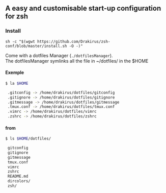 ## A easy and customisable start-up configuration for zsh


### Install
```
sh -c "$(wgwt https://github.com/Drakirus/zsh-conf/blob/master/install.sh -O -)"
```

Come with a dotfiles Manager (`./dotfilesManager`).  
The dotfilesManager symlinks all the file in ~/dotfiles/ in the $HOME

#### Exemple  
``` bash
$ la $HOME

 .gitconfig -> /home/drakirus/dotfiles/gitconfig
 .gitignore -> /home/drakirus/dotfiles/gitignore
 .gitmessage -> /home/drakirus/dotfiles/gitmessage
 .tmux.conf -> /home/drakirus/dotfiles/tmux.conf
 .vimrc -> /home/drakirus/dotfiles/vimrc
 .zshrc -> /home/drakirus/dotfiles/zshrc
```

#### from

``` bash
$ ls $HOME/dotfiles/

 gitconfig
 gitignore
 gitmessage
 tmux.conf
 vimrc
 zshrc
 README.md
 dircolors/
 zsh/
```
